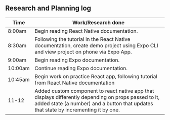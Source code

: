 ## Research and Planning log


|Time|Work/Research done|
|---|--------|
|8:00am|Begin reading React Native documentation.|
|8:30am|Following the tutorial in the React Native documentation, create demo project using Expo CLI and view project on phone via Expo App.|
|9:00am|Begin reading Expo documentation.|
|10:00am|Continue reading Expo documentation.|
|10:45am|Begin work on practice React app, following tutorial from React Native documentation|
|11-12|Added custom component to react native app that displays differently depending on props passed to it, added state (a number) and a button that updates that state by incrementing it by one.|

